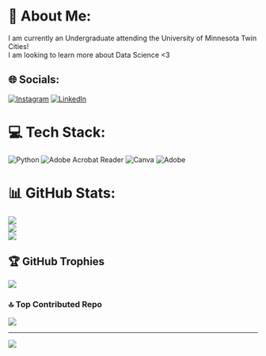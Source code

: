# 💫 About Me:
I am currently an Undergraduate attending the University of Minnesota Twin Cities!<br>I am looking to learn more about Data Science <3


## 🌐 Socials:
[![Instagram](https://img.shields.io/badge/Instagram-%23E4405F.svg?logo=Instagram&logoColor=white)](https://instagram.com/aprill.nelson) [![LinkedIn](https://img.shields.io/badge/LinkedIn-%230077B5.svg?logo=linkedin&logoColor=white)](https://linkedin.com/in/april-nelson52) 

# 💻 Tech Stack:
![Python](https://img.shields.io/badge/python-3670A0?style=for-the-badge&logo=python&logoColor=ffdd54) ![Adobe Acrobat Reader](https://img.shields.io/badge/Adobe%20Acrobat%20Reader-EC1C24.svg?style=for-the-badge&logo=Adobe%20Acrobat%20Reader&logoColor=white) ![Canva](https://img.shields.io/badge/Canva-%2300C4CC.svg?style=for-the-badge&logo=Canva&logoColor=white) ![Adobe](https://img.shields.io/badge/adobe-%23FF0000.svg?style=for-the-badge&logo=adobe&logoColor=white)
# 📊 GitHub Stats:
![](https://github-readme-stats.vercel.app/api?username=Aprilnel52&theme=nightowl&hide_border=false&include_all_commits=false&count_private=false)<br/>
![](https://github-readme-streak-stats.herokuapp.com/?user=Aprilnel52&theme=nightowl&hide_border=false)<br/>
![](https://github-readme-stats.vercel.app/api/top-langs/?username=Aprilnel52&theme=nightowl&hide_border=false&include_all_commits=false&count_private=false&layout=compact)

## 🏆 GitHub Trophies
![](https://github-profile-trophy.vercel.app/?username=Aprilnel52&theme=dracula&no-frame=false&no-bg=true&margin-w=4)

### 🔝 Top Contributed Repo
![](https://github-contributor-stats.vercel.app/api?username=Aprilnel52&limit=5&theme=tokyonight&combine_all_yearly_contributions=true)

---
[![](https://visitcount.itsvg.in/api?id=Aprilnel52&icon=5&color=11)](https://visitcount.itsvg.in)

<!-- Proudly created with GPRM ( https://gprm.itsvg.in ) -->
<!---
Aprilnel52/Aprilnel52 is a ✨ special ✨ repository because its `README.md` (this file) appears on your GitHub profile.
You can click the Preview link to take a look at your changes.
--->
